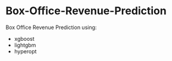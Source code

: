 # Box-Office-Revenue-Prediction
Box Office Revenue Prediction using:
* xgboost
* lightgbm
* hyperopt
